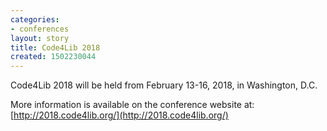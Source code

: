 ```yaml
---
categories:
- conferences
layout: story
title: Code4Lib 2018
created: 1502230044
---
```

Code4Lib 2018 will be held from February 13-16, 2018, in Washington, D.C.

More information is available on the conference website at: [http://2018.code4lib.org/](http://2018.code4lib.org/)
